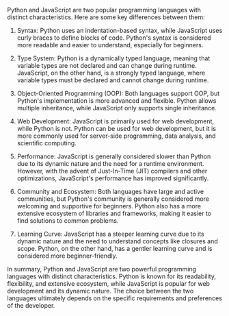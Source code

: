 Python and JavaScript are two popular programming languages with distinct characteristics. Here are some key differences between them:

1. Syntax: Python uses an indentation-based syntax, while JavaScript uses curly braces to define blocks of code. Python's syntax is considered more readable and easier to understand, especially for beginners.

2. Type System: Python is a dynamically typed language, meaning that variable types are not declared and can change during runtime. JavaScript, on the other hand, is a strongly typed language, where variable types must be declared and cannot change during runtime.

3. Object-Oriented Programming (OOP): Both languages support OOP, but Python's implementation is more advanced and flexible. Python allows multiple inheritance, while JavaScript only supports single inheritance.

4. Web Development: JavaScript is primarily used for web development, while Python is not. Python can be used for web development, but it is more commonly used for server-side programming, data analysis, and scientific computing.

5. Performance: JavaScript is generally considered slower than Python due to its dynamic nature and the need for a runtime environment. However, with the advent of Just-In-Time (JIT) compilers and other optimizations, JavaScript's performance has improved significantly.

6. Community and Ecosystem: Both languages have large and active communities, but Python's community is generally considered more welcoming and supportive for beginners. Python also has a more extensive ecosystem of libraries and frameworks, making it easier to find solutions to common problems.

7. Learning Curve: JavaScript has a steeper learning curve due to its dynamic nature and the need to understand concepts like closures and scope. Python, on the other hand, has a gentler learning curve and is considered more beginner-friendly.

In summary, Python and JavaScript are two powerful programming languages with distinct characteristics. Python is known for its readability, flexibility, and extensive ecosystem, while JavaScript is popular for web development and its dynamic nature. The choice between the two languages ultimately depends on the specific requirements and preferences of the developer.